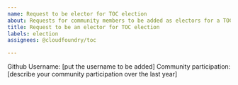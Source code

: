 ```yaml
---
name: Request to be elector for TOC election
about: Requests for community members to be added as electors for a TOC election cycle.
title: Request to be an elector for TOC election
labels: election
assignees: @cloudfoundry/toc

---
```


Github Username: [put the username to be added]
Community participation: [describe your community participation over the last year]

